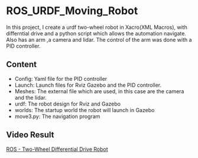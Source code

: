 # ROS_URDF_Moving_Robot

In this project, I create a urdf two-wheel robot in Xacro(XML Macros), 
with differntial drive and a python script which allows the automation navigate. 
Also has an arm ,a camera and lidar. The control of the arm was done with a PID controller.

## Content
* Config: Yaml file for the PID controller
* Launch: Launch files for Rviz Gazebo and the PID controller.
* Meshes: The external file which are used, in this case are the camera and the lidar.
* urdf: The robot design for Rviz and Gazebo
* worlds: The startup world the robot will launch in Gazebo
* move3.py: The navigation program

## Video Result
[ROS - Two-Wheel Differential Drive Robot](https://www.youtube.com/watch?v=nlIx-SwZfmE&feature=youtu.be)



